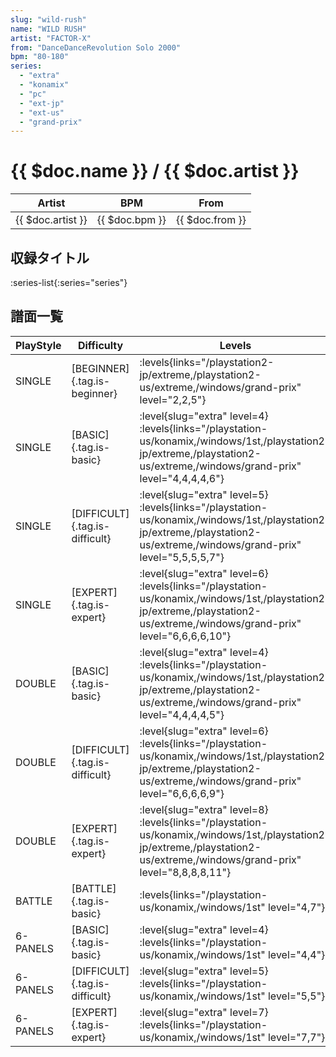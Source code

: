 ```yaml
---
slug: "wild-rush"
name: "WILD RUSH"
artist: "FACTOR-X"
from: "DanceDanceRevolution Solo 2000"
bpm: "80-180"
series:
  - "extra"
  - "konamix"
  - "pc"
  - "ext-jp"
  - "ext-us"
  - "grand-prix"
---
```


# {{ $doc.name }} / {{ $doc.artist }}

|Artist|BPM|From|
|------|---|----|
|{{ $doc.artist }}|{{ $doc.bpm }}|{{ $doc.from }}|

## 収録タイトル

:series-list{:series="series"}

## 譜面一覧

|PlayStyle|Difficulty|Levels|Notes|Movie|
|---------|----------|------|-----|-----|
|SINGLE|[BEGINNER]{.tag.is-beginner}| :levels{links="/playstation2-jp/extreme,/playstation2-us/extreme,/windows/grand-prix" level="2,2,5"}|112/0||
|SINGLE|[BASIC]{.tag.is-basic}|<div class="field is-grouped is-grouped-multiline"> :level{slug="extra" level=4} :levels{links="/playstation-us/konamix,/windows/1st,/playstation2-jp/extreme,/playstation2-us/extreme,/windows/grand-prix" level="4,4,4,4,6"}</div>|153/0||
|SINGLE|[DIFFICULT]{.tag.is-difficult}|<div class="field is-grouped is-grouped-multiline"> :level{slug="extra" level=5} :levels{links="/playstation-us/konamix,/windows/1st,/playstation2-jp/extreme,/playstation2-us/extreme,/windows/grand-prix" level="5,5,5,5,7"}</div>|192/0||
|SINGLE|[EXPERT]{.tag.is-expert}|<div class="field is-grouped is-grouped-multiline"> :level{slug="extra" level=6} :levels{links="/playstation-us/konamix,/windows/1st,/playstation2-jp/extreme,/playstation2-us/extreme,/windows/grand-prix" level="6,6,6,6,10"}</div>|247/0||
|DOUBLE|[BASIC]{.tag.is-basic}|<div class="field is-grouped is-grouped-multiline"> :level{slug="extra" level=4} :levels{links="/playstation-us/konamix,/windows/1st,/playstation2-jp/extreme,/playstation2-us/extreme,/windows/grand-prix" level="4,4,4,4,5"}</div>|184/0||
|DOUBLE|[DIFFICULT]{.tag.is-difficult}|<div class="field is-grouped is-grouped-multiline"> :level{slug="extra" level=6} :levels{links="/playstation-us/konamix,/windows/1st,/playstation2-jp/extreme,/playstation2-us/extreme,/windows/grand-prix" level="6,6,6,6,9"}</div>|240/0||
|DOUBLE|[EXPERT]{.tag.is-expert}|<div class="field is-grouped is-grouped-multiline"> :level{slug="extra" level=8} :levels{links="/playstation-us/konamix,/windows/1st,/playstation2-jp/extreme,/playstation2-us/extreme,/windows/grand-prix" level="8,8,8,8,11"}</div>|242/0||
|BATTLE|[BATTLE]{.tag.is-basic}| :levels{links="/playstation-us/konamix,/windows/1st" level="4,7"}|||
|6-PANELS|[BASIC]{.tag.is-basic}|<div class="field is-grouped is-grouped-multiline"> :level{slug="extra" level=4} :levels{links="/playstation-us/konamix,/windows/1st" level="4,4"}</div>|153/0||
|6-PANELS|[DIFFICULT]{.tag.is-difficult}|<div class="field is-grouped is-grouped-multiline"> :level{slug="extra" level=5} :levels{links="/playstation-us/konamix,/windows/1st" level="5,5"}</div>|192/0||
|6-PANELS|[EXPERT]{.tag.is-expert}|<div class="field is-grouped is-grouped-multiline"> :level{slug="extra" level=7} :levels{links="/playstation-us/konamix,/windows/1st" level="7,7"}</div>|247/0||
